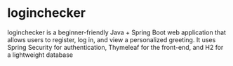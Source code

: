 # loginchecker
loginchecker is a beginner-friendly Java + Spring Boot web application that allows users to register, log in, and view a personalized greeting. It uses Spring Security for authentication, Thymeleaf for the front-end, and H2 for a lightweight database
